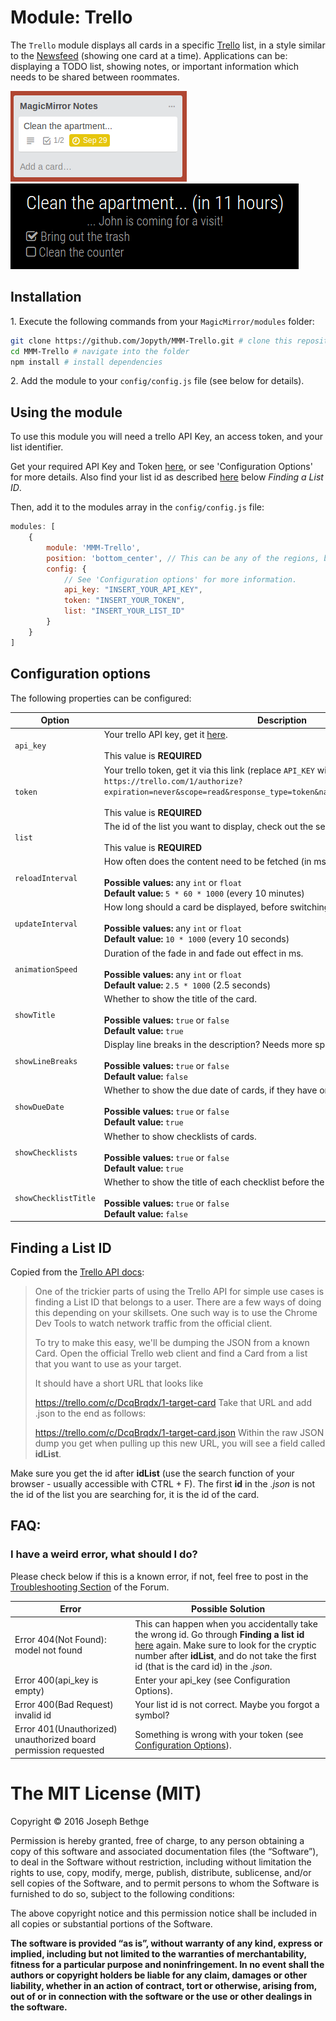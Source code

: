 # Module: Trello
The `Trello` module displays all cards in a specific [Trello](https://trello.com/) list, in a style similar to the [Newsfeed](https://github.com/MichMich/MagicMirror/tree/master/modules/default/newsfeed) (showing one card at a time).
Applications can be: displaying a TODO list, showing notes, or important information which needs to be shared between roommates.

![Your card on trello.com](/.github/trellocard.png?raw=true)
![Your card on the mirror](/.github/mirrorcard.png?raw=true)

## Installation

  1\. Execute the following commands from your `MagicMirror/modules` folder:
```bash
git clone https://github.com/Jopyth/MMM-Trello.git # clone this repository
cd MMM-Trello # navigate into the folder
npm install # install dependencies
```
  2\. Add the module to your `config/config.js` file (see below for details).

## Using the module

To use this module you will need a trello API Key, an access token, and your list identifier.

Get your required API Key and Token [here](https://trello.com/app-key), or see 'Configuration Options' for more details.
Also find your list id as described [here](https://developers.trello.com/get-started/start-building#create) below *Finding a List ID*.

Then, add it to the modules array in the `config/config.js` file:
````javascript
modules: [
    {
        module: 'MMM-Trello',
        position: 'bottom_center', // This can be any of the regions, best results in center regions.
        config: {
            // See 'Configuration options' for more information.
            api_key: "INSERT_YOUR_API_KEY",
            token: "INSERT_YOUR_TOKEN",
            list: "INSERT_YOUR_LIST_ID"
        }
    }
]
````

## Configuration options

The following properties can be configured:


<table width="100%">
	<!-- why, markdown... -->
	<thead>
		<tr>
			<th>Option</th>
			<th width="100%">Description</th>
		</tr>
	<thead>
	<tbody>
		<tr>
			<td><code>api_key</code></td>
			<td>Your trello API key, get it <a href="https://trello.com/app-key">here</a>.
				<br> <br> This value is <b>REQUIRED</b>
			</td>
		</tr>
		<tr>
			<td><code>token</code></td>
			<td>Your trello token, get it via this link (replace <code>API_KEY</code> with your API key!): <code>https://trello.com/1/authorize?expiration=never&scope=read&response_type=token&name=Server%20Token&key=API_KEY</code>.
				<br> <br> This value is <b>REQUIRED</b>
			</td>
		</tr>
		<tr>
			<td><code>list</code></td>
			<td>The id of the list you want to display, check out the section <a href="#finding-a-list-id">Finding a List ID</a>.
				<br> <br> This value is <b>REQUIRED</b>
			</td>
		</tr>
		<tr>
			<td><code>reloadInterval</code></td>
			<td>How often does the content need to be fetched (in ms)?<br>
				<br><b>Possible values:</b> any <code>int</code> or <code>float</code>
				<br><b>Default value:</b> <code>5 * 60 * 1000</code> (every 10 minutes)
			</td>
		</tr>
		<tr>
			<td><code>updateInterval</code></td>
			<td>How long should a card be displayed, before switching to the next one (in ms)?<br>
				<br><b>Possible values:</b> any <code>int</code> or <code>float</code>
				<br><b>Default value:</b> <code>10 * 1000</code> (every 10 seconds)
			</td>
		</tr>
		<tr>
			<td><code>animationSpeed</code></td>
			<td>Duration of the fade in and fade out effect in ms.<br>
				<br><b>Possible values:</b> any <code>int</code> or <code>float</code>
				<br><b>Default value:</b> <code>2.5 * 1000</code> (2.5 seconds)
			</td>
		</tr>
		<tr>
			<td><code>showTitle</code></td>
			<td>Whether to show the title of the card.<br>
				<br><b>Possible values:</b> <code>true</code> or <code>false</code>
				<br><b>Default value:</b> <code>true</code>
			</td>
		</tr>
		<tr>
			<td><code>showLineBreaks</code></td>
			<td>Display line breaks in the description? Needs more space if true.<br>
				<br><b>Possible values:</b> <code>true</code> or <code>false</code>
				<br><b>Default value:</b> <code>false</code>
			</td>
		</tr>
		<tr>
			<td><code>showDueDate</code></td>
			<td>Whether to show the due date of cards, if they have one.<br>
				<br><b>Possible values:</b> <code>true</code> or <code>false</code>
				<br><b>Default value:</b> <code>true</code>
			</td>
		</tr>
		<tr>
			<td><code>showChecklists</code></td>
			<td>Whether to show checklists of cards.<br>
				<br><b>Possible values:</b> <code>true</code> or <code>false</code>
				<br><b>Default value:</b> <code>true</code>
			</td>
		</tr>
		<tr>
			<td><code>showChecklistTitle</code></td>
			<td>Whether to show the title of each checklist before the actual check list.<br>
				<br><b>Possible values:</b> <code>true</code> or <code>false</code>
				<br><b>Default value:</b> <code>false</code>
			</td>
		</tr>
	</tbody>
</table>

## Finding a List ID

Copied from the [Trello API docs](https://developers.trello.com/get-started/start-building):

> One of the trickier parts of using the Trello API for simple use cases is finding a List ID that belongs to a user. There are a few ways of doing this depending on your skillsets. One such way is to use the Chrome Dev Tools to watch network traffic from the official client.
>
> To try to make this easy, we'll be dumping the JSON from a known Card. Open the official Trello web client and find a Card from a list that you want to use as your target.
>
> It should have a short URL that looks like
>
> https://trello.com/c/DcqBrqdx/1-target-card
> Take that URL and add .json to the end as follows:
>
> https://trello.com/c/DcqBrqdx/1-target-card.json
> Within the raw JSON dump you get when pulling up this new URL, you will see a field called **idList**.

Make sure you get the id after **idList** (use the search function of your browser - usually accessible with CTRL + F).
The first **id** in the *.json* is not the id of the list you are searching for, it is the id of the card.

## FAQ:

### I have a weird error, what should I do?

Please check below if this is a known error, if not, feel free to post in the [Troubleshooting Section](https://forum.magicmirror.builders/category/29/troubleshooting) of the Forum.

|Error|Possible Solution|
|-----|-----|
| Error 404(Not Found): model not found | This can happen when you accidentally take the wrong id. Go through **Finding a list id** [here](#finding-a-list-id) again. Make sure to look for the cryptic number after **idList**, and do not take the first id (that is the card id) in the *.json*.  |
| Error 400(api_key is empty) | Enter your api_key (see Configuration Options). |
| Error 400(Bad Request) invalid id | Your list id is not correct. Maybe you forgot a symbol? |
| Error 401(Unauthorized) unauthorized board permission requested | Something is wrong with your token (see [Configuration Options](#configuration-options)). |

The MIT License (MIT)
=====================

Copyright © 2016 Joseph Bethge

Permission is hereby granted, free of charge, to any person
obtaining a copy of this software and associated documentation
files (the “Software”), to deal in the Software without
restriction, including without limitation the rights to use,
copy, modify, merge, publish, distribute, sublicense, and/or sell
copies of the Software, and to permit persons to whom the
Software is furnished to do so, subject to the following
conditions:

The above copyright notice and this permission notice shall be
included in all copies or substantial portions of the Software.

**The software is provided “as is”, without warranty of any kind, express or implied, including but not limited to the warranties of merchantability, fitness for a particular purpose and noninfringement. In no event shall the authors or copyright holders be liable for any claim, damages or other liability, whether in an action of contract, tort or otherwise, arising from, out of or in connection with the software or the use or other dealings in the software.**
